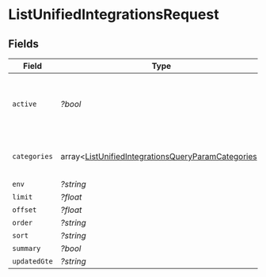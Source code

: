 # ListUnifiedIntegrationsRequest


## Fields

| Field                                                                                                                        | Type                                                                                                                         | Required                                                                                                                     | Description                                                                                                                  |
| ---------------------------------------------------------------------------------------------------------------------------- | ---------------------------------------------------------------------------------------------------------------------------- | ---------------------------------------------------------------------------------------------------------------------------- | ---------------------------------------------------------------------------------------------------------------------------- |
| `active`                                                                                                                     | *?bool*                                                                                                                      | :heavy_minus_sign:                                                                                                           | Filter the results for only the workspace's active integrations                                                              |
| `categories`                                                                                                                 | array<[ListUnifiedIntegrationsQueryParamCategories](../../models/operations/ListUnifiedIntegrationsQueryParamCategories.md)> | :heavy_minus_sign:                                                                                                           | Filter the results on these categories                                                                                       |
| `env`                                                                                                                        | *?string*                                                                                                                    | :heavy_minus_sign:                                                                                                           | N/A                                                                                                                          |
| `limit`                                                                                                                      | *?float*                                                                                                                     | :heavy_minus_sign:                                                                                                           | N/A                                                                                                                          |
| `offset`                                                                                                                     | *?float*                                                                                                                     | :heavy_minus_sign:                                                                                                           | N/A                                                                                                                          |
| `order`                                                                                                                      | *?string*                                                                                                                    | :heavy_minus_sign:                                                                                                           | N/A                                                                                                                          |
| `sort`                                                                                                                       | *?string*                                                                                                                    | :heavy_minus_sign:                                                                                                           | N/A                                                                                                                          |
| `summary`                                                                                                                    | *?bool*                                                                                                                      | :heavy_minus_sign:                                                                                                           | N/A                                                                                                                          |
| `updatedGte`                                                                                                                 | *?string*                                                                                                                    | :heavy_minus_sign:                                                                                                           | N/A                                                                                                                          |